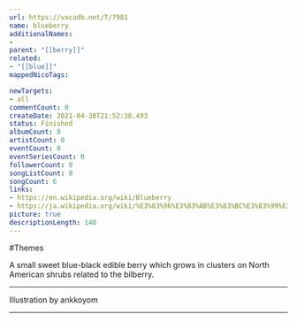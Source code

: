 ```yaml
---
url: https://vocadb.net/T/7981
name: blueberry
additionalNames: 
- 
parent: "[[berry]]"
related:
- "[[blue]]"
mappedNicoTags:

newTargets:
- all
commentCount: 0
createDate: 2021-04-30T21:52:38.493
status: Finished
albumCount: 0
artistCount: 0
eventCount: 0
eventSeriesCount: 0
followerCount: 0
songListCount: 0
songCount: 6
links: 
- https://en.wikipedia.org/wiki/Blueberry
- https://ja.wikipedia.org/wiki/%E3%83%96%E3%83%AB%E3%83%BC%E3%83%99%E3%83%AA%E3%83%BC
picture: true
descriptionLength: 140
---
```


#Themes

A small sweet blue-black edible berry which grows in clusters on North American shrubs related to the bilberry.
___
Illustration by ankkoyom

---

